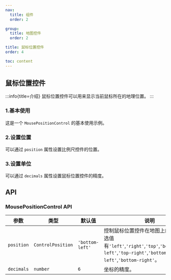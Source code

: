 ```yaml
---
nav:
  title: 组件
  order: 2

group:
  title: 地图控件
  order: 2

title: 鼠标位置控件
order: 4

toc: content
---
```


## 鼠标位置控件

:::info{title=介绍}
鼠标位置控件可以用来显示当前鼠标所在的地理位置。
:::

### 1.基本使用

这是一个 `MousePositionControl` 的基本使用示例。

<code src="../examples/mousePositionControl/demo1.tsx" compact="true"></code>

### 2.设置位置

可以通过 `position` 属性设置比例尺控件的位置。

<code src="../examples/mousePositionControl/demo2.tsx" compact="true"></code>

### 3.设置单位

可以通过 `decimals` 属性设置鼠标位置控件的精度。

<code src="../examples/mousePositionControl/demo3.tsx" compact="true"></code>

## API

### MousePositionControl API

| 参数       | 类型              | 默认值          | 说明                                                                                                                                        |
| ---------- | ----------------- | --------------- | ------------------------------------------------------------------------------------------------------------------------------------------- |
| `position` | `ControlPosition` | `'bottom-left'` | 控制鼠标位置控件在地图上的位置。可选值有`'left'`,`'right'`,`'top'`,`'bottom'`,`'top-left'`,`'top-right'`,`'bottom-left'`,`'bottom-right'`。 |
| `decimals` | `number`          | `6`             | 坐标的精度。                                                                                                                                |

